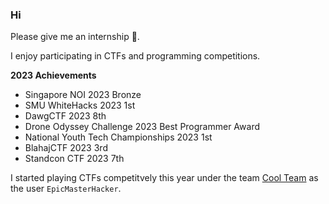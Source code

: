 ### Hi

Please give me an internship 🥺.

I enjoy participating in CTFs and programming competitions.

**2023 Achievements**

- Singapore NOI 2023 Bronze
- SMU WhiteHacks 2023 1st
- DawgCTF 2023 8th
- Drone Odyssey Challenge 2023 Best Programmer Award
- National Youth Tech Championships 2023 1st
- BlahajCTF 2023 3rd
- Standcon CTF 2023 7th


I started playing CTFs competitvely this year under the team [Cool Team](https://ctftime.org/team/43315) as the user `EpicMasterHacker`.

